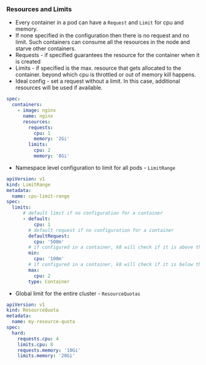 ### Resources and Limits
* Every container in a pod can have a `Request` and `Limit` for cpu and memory. 
* If none specified in the configuration then there is no request and no limit. Such containers can consume all the resources in the node and starve other containers.
* Requests - if specified guarantees the resource for the container when it is created
* Limits - if specified is the max. resource that gets allocated to the container. beyond which cpu is throttled or out of memory kill happens.
* Ideal config - set a request without a limit. In this case, additional resources will be used if available.
```yaml
spec:
  containers:
    - image: nginx
      name: nginx
      resources:
        requests:
          cpu: 1
          memory: '2Gi'
        limits:
          cpu: 2
          memory: '8Gi'
```
* Namespace level configuration to limit for all pods - `LimitRange`
```yaml
apiVersion: v1
kind: LimitRange
metadata:
  name: cpu-limit-range
spec:
  limits:
      # default limit if no configuration for a container
      - default:
          cpu: 1
        # default request if no configuration for a container
        defaultRequest:
          cpu: '500m'
        # if configured in a container, k8 will check if it is above the minimum values
        min:
          cpu: '100m'
        # if configured in a container, k8 will check if it is below the maximum values 
        max:
          cpu: 2
        type: Container
```
* Global limit for the entire cluster - `ResourceQuotas`
```yaml
apiVersion: v1
kind: ResourceQuota 
metadata:
  name: my-resource-quota
spec:
  hard:
    requests.cpu: 4
    limits.cpu: 8
    requests.memory: '10Gi'
    limits.memory: '20Gi'
```